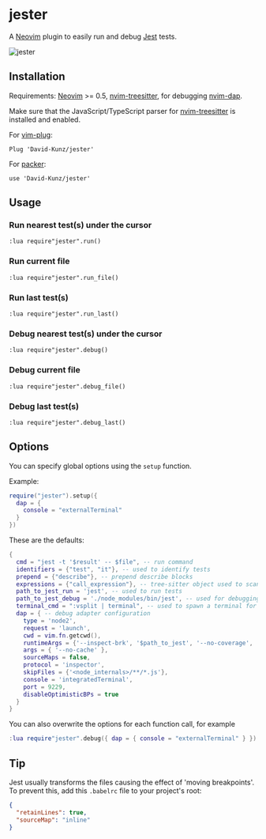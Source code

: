 # jester

A [Neovim](https://neovim.io/) plugin to easily run and debug [Jest](https://jestjs.io/) tests.

![jester](https://user-images.githubusercontent.com/1009936/125203183-ba543b00-e277-11eb-83a2-d7fe912cdec8.gif)

## Installation

Requirements: [Neovim](https://neovim.io/) >= 0.5, [nvim-treesitter](https://github.com/nvim-treesitter/nvim-treesitter), for debugging [nvim-dap](https://github.com/mfussenegger/nvim-dap).

Make sure that the JavaScript/TypeScript parser for [nvim-treesitter](https://github.com/nvim-treesitter/nvim-treesitter) is installed and enabled.

For [vim-plug](https://github.com/junegunn/vim-plug):
```
Plug 'David-Kunz/jester'
```
For [packer](https://github.com/wbthomason/packer.nvim):
```
use 'David-Kunz/jester'
```

## Usage

### Run nearest test(s) under the cursor

```
:lua require"jester".run()
```

### Run current file

```
:lua require"jester".run_file()
```

### Run last test(s)

```
:lua require"jester".run_last()
```

### Debug nearest test(s) under the cursor

```
:lua require"jester".debug()
```

### Debug current file

```
:lua require"jester".debug_file()
```

### Debug last test(s)

```
:lua require"jester".debug_last()
```

## Options

You can specify global options using the `setup` function.

Example:

```lua
require("jester").setup({
  dap = {
    console = "externalTerminal"
  }
})
```

These are the defaults:

```lua
{
  cmd = "jest -t '$result' -- $file", -- run command
  identifiers = {"test", "it"}, -- used to identify tests
  prepend = {"describe"}, -- prepend describe blocks
  expressions = {"call_expression"}, -- tree-sitter object used to scan for tests/describe blocks
  path_to_jest_run = 'jest', -- used to run tests
  path_to_jest_debug = './node_modules/bin/jest', -- used for debugging
  terminal_cmd = ":vsplit | terminal", -- used to spawn a terminal for running tests, for debugging refer to nvim-dap's config
  dap = { -- debug adapter configuration
    type = 'node2',
    request = 'launch',
    cwd = vim.fn.getcwd(),
    runtimeArgs = {'--inspect-brk', '$path_to_jest', '--no-coverage', '-t', '$result', '--', '$file'},
    args = { '--no-cache' },
    sourceMaps = false,
    protocol = 'inspector',
    skipFiles = {'<node_internals>/**/*.js'},
    console = 'integratedTerminal',
    port = 9229,
    disableOptimisticBPs = true
  }
}
```

You can also overwrite the options for each function call, for example

```lua
:lua require"jester".debug({ dap = { console = "externalTerminal" } })
```

## Tip

Jest usually transforms the files causing the effect of 'moving breakpoints'.
To prevent this, add this `.babelrc` file to your project's root:

```json
{
  "retainLines": true,
  "sourceMap": "inline"
}
```

